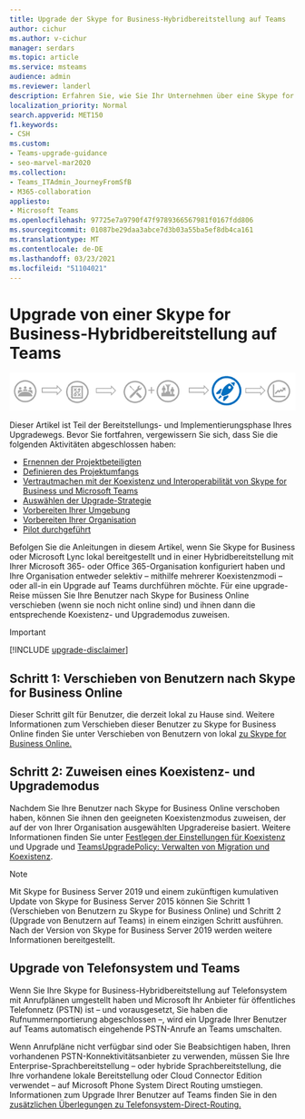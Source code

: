 ```yaml
---
title: Upgrade der Skype for Business-Hybridbereitstellung auf Teams
author: cichur
ms.author: v-cichur
manager: serdars
ms.topic: article
ms.service: msteams
audience: admin
ms.reviewer: landerl
description: Erfahren Sie, wie Sie Ihr Unternehmen über eine Skype for Business-Hybridbereitstellung auf Microsoft Teams aktualisieren.
localization_priority: Normal
search.appverid: MET150
f1.keywords:
- CSH
ms.custom:
- Teams-upgrade-guidance
- seo-marvel-mar2020
ms.collection:
- Teams_ITAdmin_JourneyFromSfB
- M365-collaboration
appliesto:
- Microsoft Teams
ms.openlocfilehash: 97725e7a9790f47f9789366567981f0167fdd806
ms.sourcegitcommit: 01087be29daa3abce7d3b03a55ba5ef8db4ca161
ms.translationtype: MT
ms.contentlocale: de-DE
ms.lasthandoff: 03/23/2021
ms.locfileid: "51104021"
---
```

# <a name="upgrade-from-a-skype-for-business-hybrid-deployment-to-teams"></a>Upgrade von einer Skype for Business-Hybridbereitstellung auf Teams

![Phasen des Upgradewegs mit Schwerpunkt auf der Bereitstellungs- und Implementierungsphase](media/upgrade-banner-deployment.png "Phasen des Upgradewegs mit Schwerpunkt auf der Bereitstellungs- und Implementierungsphase")

Dieser Artikel ist Teil der Bereitstellungs- und Implementierungsphase Ihres Upgradewegs. Bevor Sie fortfahren, vergewissern Sie sich, dass Sie die folgenden Aktivitäten abgeschlossen haben:

- [Ernennen der Projektbeteiligten](upgrade-enlist-stakeholders.md)
- [Definieren des Projektumfangs](./upgrade-define-project-scope.md)
- [Vertrautmachen mit der Koexistenz und Interoperabilität von Skype for Business und Microsoft Teams](./teams-and-skypeforbusiness-coexistence-and-interoperability.md)
- [Auswählen der Upgrade-Strategie](upgrade-and-coexistence-of-skypeforbusiness-and-teams.md)
- [Vorbereiten Ihrer Umgebung](./upgrade-prepare-environment.md)
- [Vorbereiten Ihrer Organisation](./upgrade-prepare-organization.md)
- [Pilot durchgeführt](./pilot-essentials.md)

Befolgen Sie die Anleitungen in diesem Artikel, wenn Sie Skype for Business oder Microsoft Lync lokal bereitgestellt und in einer Hybridbereitstellung mit Ihrer Microsoft 365- oder Office 365-Organisation konfiguriert haben und Ihre Organisation entweder selektiv – mithilfe mehrerer Koexistenzmodi – oder all-in ein Upgrade auf Teams durchführen möchte. Für eine upgrade-Reise müssen Sie Ihre Benutzer nach Skype for Business Online verschieben (wenn sie noch nicht online sind) und ihnen dann die entsprechende Koexistenz- und Upgrademodus zuweisen.

> [!IMPORTANT]
> [!INCLUDE [upgrade-disclaimer](includes/upgrade-disclaimer.md)]

## <a name="step-1-move-users-to-skype-for-business-online"></a>Schritt 1: Verschieben von Benutzern nach Skype for Business Online

Dieser Schritt gilt für Benutzer, die derzeit lokal zu Hause sind. Weitere Informationen zum Verschieben dieser Benutzer zu Skype for Business Online finden Sie unter Verschieben von Benutzern von lokal [zu Skype for Business Online.](/skypeforbusiness/skype-for-business-hybrid-solutions/deploy-hybrid-connectivity/move-users-from-on-premises-to-skype-for-business-online)

## <a name="step-2-assign-a-coexistence-and-upgrade-mode"></a>Schritt 2: Zuweisen eines Koexistenz- und Upgrademodus

Nachdem Sie Ihre Benutzer nach Skype for Business Online verschoben haben, können Sie ihnen den geeigneten Koexistenzmodus zuweisen, der auf der von Ihrer Organisation ausgewählten Upgradereise basiert. Weitere Informationen finden Sie unter [Festlegen der Einstellungen für Koexistenz](./setting-your-coexistence-and-upgrade-settings.md) und Upgrade und [TeamsUpgradePolicy: Verwalten von Migration und Koexistenz](upgrade-to-teams-on-prem-tools.md).

> [!NOTE]
> Mit Skype for Business Server 2019 und einem zukünftigen kumulativen Update von Skype for Business Server 2015 können Sie Schritt 1 (Verschieben von Benutzern zu Skype for Business Online) und Schritt 2 (Upgrade von Benutzern auf Teams) in einem einzigen Schritt ausführen. Nach der Version von Skype for Business Server 2019 werden weitere Informationen bereitgestellt.

## <a name="phone-system-and-teams-upgrade"></a>Upgrade von Telefonsystem und Teams

Wenn Sie Ihre Skype for Business-Hybridbereitstellung auf Telefonsystem mit Anrufplänen umgestellt haben und Microsoft Ihr Anbieter für öffentliches Telefonnetz (PSTN) ist – und vorausgesetzt, Sie haben die Rufnummernportierung abgeschlossen –, wird ein Upgrade Ihrer Benutzer auf Teams automatisch eingehende PSTN-Anrufe an Teams umschalten.

Wenn Anrufpläne nicht verfügbar sind oder Sie Beabsichtigen haben, Ihren vorhandenen PSTN-Konnektivitätsanbieter zu verwenden, müssen Sie Ihre Enterprise-Sprachbereitstellung – oder hybride Sprachbereitstellung, die Ihre vorhandene lokale Bereitstellung oder Cloud Connector Edition verwendet – auf Microsoft Phone System Direct Routing umstiegen. Informationen zum Upgrade Ihrer Benutzer auf Teams finden Sie in den [zusätzlichen Überlegungen zu Telefonsystem-Direct-Routing.](./direct-routing-landing-page.md)